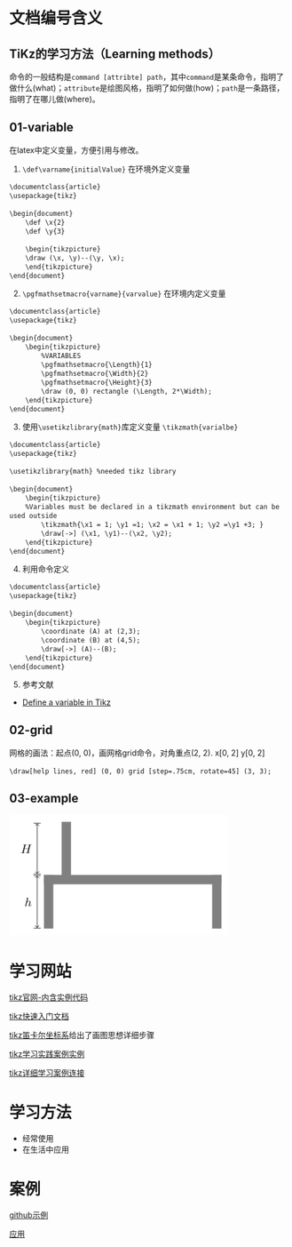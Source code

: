 # 文档编号含义

## TiKz的学习方法（Learning methods）

命令的一般结构是`command [attribte] path`，其中`command`是某条命令，指明了做什么(what)；`attribute`是绘图风格，指明了如何做(how)；`path`是一条路径，指明了在哪儿做(where)。

## 01-variable

在latex中定义变量，方便引用与修改。

1. `\def\varname{initialValue}` 在环境外定义变量
```
\documentclass{article}
\usepackage{tikz}

\begin{document}
	\def \x{2}
	\def \y{3}

	\begin{tikzpicture} 
	\draw (\x, \y)--(\y, \x);
	\end{tikzpicture}
\end{document}
```
2. `\pgfmathsetmacro{varname}{varvalue}` 在环境内定义变量
```
\documentclass{article}
\usepackage{tikz}

\begin{document}
	\begin{tikzpicture}
		%VARIABLES
		\pgfmathsetmacro{\Length}{1}
		\pgfmathsetmacro{\Width}{2}
		\pgfmathsetmacro{\Height}{3}
		\draw (0, 0) rectangle (\Length, 2*\Width);
	\end{tikzpicture}
\end{document}
```
3. 使用`\usetikzlibrary{math}`库定义变量 `\tikzmath{varialbe}`
```
\documentclass{article}
\usepackage{tikz}

\usetikzlibrary{math} %needed tikz library

\begin{document}
    \begin{tikzpicture}
    %Variables must be declared in a tikzmath environment but can be used outside
		\tikzmath{\x1 = 1; \y1 =1; \x2 = \x1 + 1; \y2 =\y1 +3; } 
		\draw[->] (\x1, \y1)--(\x2, \y2);
    \end{tikzpicture}
\end{document}
```
4. 利用命令定义
```
\documentclass{article}
\usepackage{tikz}

\begin{document}
	\begin{tikzpicture} 
		\coordinate (A) at (2,3);
		\coordinate (B) at (4,5);
		\draw[->] (A)--(B);
	\end{tikzpicture}
\end{document}
```
5. 参考文献
- [Define a variable in Tikz](https://tex.stackovernet.com/cn/q/3864)

## 02-grid

网格的画法：起点(0, 0)，画网格grid命令，对角重点(2, 2). x[0, 2] y[0, 2]

`\draw[help lines, red] (0, 0) grid [step=.75cm, rotate=45] (3, 3);`

## 03-example
![](./pic/03.png)



















# 学习网站

[tikz官网-内含实例代码](http://www.texample.net/tikz/)

[tikz快速入门文档 ](http://cremeronline.com/LaTeX/minimaltikz.pdf)

[tikz笛卡尔坐标系](https://www.lfhacks.com/tech/tikz-1)给出了画图思想详细步骤

[tikz学习实践案例](https://tex.stackovernet.com/)[实例](https://tex.stackovernet.com/cn/q/118103)

[tikz详细学习案例连接](https://github.com/xiaohanyu/awesome-tikz#pgftikz)

# 学习方法

- 经常使用
- 在生活中应用

# 案例

[github示例](https://github.com/xinychen/awesome-latex-drawing/blob/master/README.md)

[应用](https://tensor-learning.blogspot.com/2019/07/how-to-draw-graphical-illustrations-for.html)
